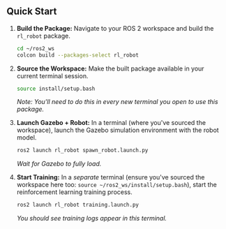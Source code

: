 ## Quick Start

1.  **Build the Package:**
    Navigate to your ROS 2 workspace and build the `rl_robot` package.
    ```bash
    cd ~/ros2_ws
    colcon build --packages-select rl_robot
    ```

2.  **Source the Workspace:**
    Make the built package available in your current terminal session.
    ```bash
    source install/setup.bash
    ```
    *Note: You'll need to do this in every new terminal you open to use this package.*

3.  **Launch Gazebo + Robot:**
    In a terminal (where you've sourced the workspace), launch the Gazebo simulation environment with the robot model.
    ```bash
    ros2 launch rl_robot spawn_robot.launch.py
    ```
    *Wait for Gazebo to fully load.*

4.  **Start Training:**
    In a *separate* terminal (ensure you've sourced the workspace here too: `source ~/ros2_ws/install/setup.bash`), start the reinforcement learning training process.
    ```bash
    ros2 launch rl_robot training.launch.py
    ```
    *You should see training logs appear in this terminal.*